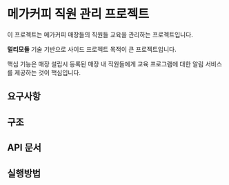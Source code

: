 # 메가커피 직원 관리 프로젝트 

이 프로젝트는 메가커피 매장들의 직원들 교육을 관리하는 프로젝트입니다.

**멀티모듈** 기술 기반으로 사이드 프로젝트 목적이 큰 프로젝트입니다.

핵심 기능은 매장 설립시 등록된 매장 내 직원들에게 교육 프로그램에 대한 알림 서비스를 제공하는 것이 핵심입니다.

## 요구사항

## 구조

## API 문서

## 실행방법

